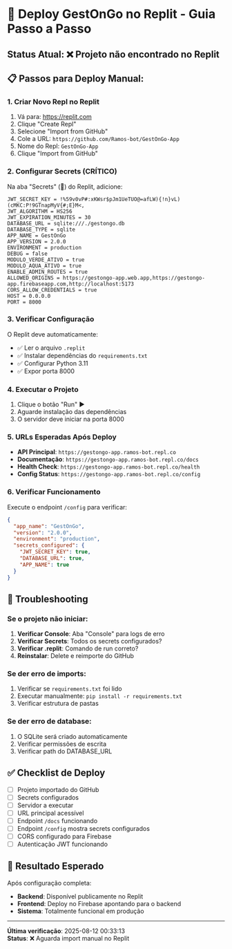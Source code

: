 # 🚀 Deploy GestOnGo no Replit - Guia Passo a Passo

## Status Atual: ❌ Projeto não encontrado no Replit

## 📋 Passos para Deploy Manual:

### 1. **Criar Novo Repl no Replit**
1. Vá para: https://replit.com
2. Clique "Create Repl"
3. Selecione "Import from GitHub"
4. Cole a URL: `https://github.com/Ramos-bot/GestOnGo-App`
5. Nome do Repl: `GestOnGo-App`
6. Clique "Import from GitHub"

### 2. **Configurar Secrets (CRÍTICO)**
Na aba "Secrets" (🔑) do Replit, adicione:

```
JWT_SECRET_KEY = !%59v0vP#:xKWsr$pJm1UeTUO@=afLW){!n}vL)(cMKC:P!9GTnapMyV{#;E}M<,
JWT_ALGORITHM = HS256
JWT_EXPIRATION_MINUTES = 30
DATABASE_URL = sqlite:///./gestongo.db
DATABASE_TYPE = sqlite
APP_NAME = GestOnGo
APP_VERSION = 2.0.0
ENVIRONMENT = production
DEBUG = false
MODULO_VERDE_ATIVO = true
MODULO_AQUA_ATIVO = true
ENABLE_ADMIN_ROUTES = true
ALLOWED_ORIGINS = https://gestongo-app.web.app,https://gestongo-app.firebaseapp.com,http://localhost:5173
CORS_ALLOW_CREDENTIALS = true
HOST = 0.0.0.0
PORT = 8000
```

### 3. **Verificar Configuração**
O Replit deve automaticamente:
- ✅ Ler o arquivo `.replit`
- ✅ Instalar dependências do `requirements.txt`
- ✅ Configurar Python 3.11
- ✅ Expor porta 8000

### 4. **Executar o Projeto**
1. Clique o botão "Run" ▶️
2. Aguarde instalação das dependências
3. O servidor deve iniciar na porta 8000

### 5. **URLs Esperadas Após Deploy**
- **API Principal**: `https://gestongo-app.ramos-bot.repl.co`
- **Documentação**: `https://gestongo-app.ramos-bot.repl.co/docs`
- **Health Check**: `https://gestongo-app.ramos-bot.repl.co/health`
- **Config Status**: `https://gestongo-app.ramos-bot.repl.co/config`

### 6. **Verificar Funcionamento**
Execute o endpoint `/config` para verificar:
```json
{
  "app_name": "GestOnGo",
  "version": "2.0.0",
  "environment": "production",
  "secrets_configured": {
    "JWT_SECRET_KEY": true,
    "DATABASE_URL": true,
    "APP_NAME": true
  }
}
```

## 🔧 Troubleshooting

### Se o projeto não iniciar:
1. **Verificar Console**: Aba "Console" para logs de erro
2. **Verificar Secrets**: Todos os secrets configurados?
3. **Verificar .replit**: Comando de run correto?
4. **Reinstalar**: Delete e reimporte do GitHub

### Se der erro de imports:
1. Verificar se `requirements.txt` foi lido
2. Executar manualmente: `pip install -r requirements.txt`
3. Verificar estrutura de pastas

### Se der erro de database:
1. O SQLite será criado automaticamente
2. Verificar permissões de escrita
3. Verificar path do DATABASE_URL

## ✅ Checklist de Deploy

- [ ] Projeto importado do GitHub
- [ ] Secrets configurados
- [ ] Servidor a executar
- [ ] URL principal acessível
- [ ] Endpoint `/docs` funcionando
- [ ] Endpoint `/config` mostra secrets configurados
- [ ] CORS configurado para Firebase
- [ ] Autenticação JWT funcionando

## 🎯 Resultado Esperado

Após configuração completa:
- **Backend**: Disponível publicamente no Replit
- **Frontend**: Deploy no Firebase apontando para o backend
- **Sistema**: Totalmente funcional em produção

---

**Última verificação**: 2025-08-12 00:33:13  
**Status**: ❌ Aguarda import manual no Replit
